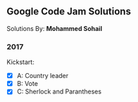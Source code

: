 ## Google Code Jam Solutions

Solutions By: **Mohammed Sohail**

### 2017

Kickstart:

- [x] A: Country leader
- [x] B: Vote
- [x] C: Sherlock and Parantheses
